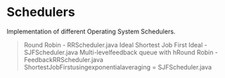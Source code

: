 # Schedulers

Implementation of different Operating System Schedulers. 
> Round Robin - RRScheduler.java
> Ideal Shortest Job First Ideal - SJFScheduler.java
> Multi-levelfeedback queue with hRound Robin - FeedbackRRScheduler.java
> ShortestJobFirstusingexponentialaveraging = SJFScheduler.java
